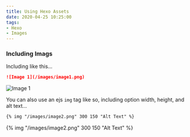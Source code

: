 ```yaml
---
title: Using Hexo Assets
date: 2020-04-25 10:25:00
tags:
- Hexo
- Images
---
```


### Including Imags

Including like this...

```md
![Image 1](/images/image1.png)
```

![Image 1](/images/image1.png)

You can also use an ejs `img` tag like so, including option width, height, and alt text…

```md
{% img "/images/image2.png" 300 150 "Alt Text" %}
```

{% img "/images/image2.png" 300 150 "Alt Text" %}